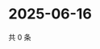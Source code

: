 # 2025-06-16

共 0 条

<!-- BEGIN ZHIHUQUESTIONS -->
<!-- 最后更新时间 Mon Jun 16 2025 19:10:44 GMT+0800 (China Standard Time) -->

<!-- END ZHIHUQUESTIONS -->
